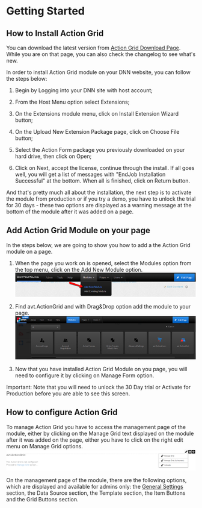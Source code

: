 # Getting Started

## How to Install Action Grid

You can download the latest version from [Action Grid Download Page](http://www.dnnsharp.com/dnn/modules/action-grid-table-data/download). While you are on that page, you can also check the changelog to see what's new.

In order to install Action Grid module on your DNN website, you can follow the steps below:

1. Begin by Logging into your DNN site with host account;

2. From the Host Menu option select Extensions;

3. On the Extensions module menu, click on Install Extension Wizard button;

4. On the Upload New Extension Package page, click on Choose File button;

5. Select the Action Form package you previously downloaded on your hard drive, then click on Open;

6. Click on Next, accept the license, continue through the install. If all goes well, you will get a list of messages with "EndJob Installation Successful" at the bottom. When all is finished, click on Return button.

And that's pretty much all about the installation, the next step is to activate the module from production or if you try a demo, you have to unlock the trial for 30 days - these two options are displayed as a warning message at the bottom of the module after it was added on a page.

## Add Action Grid Module on your page

In the steps below, we are going to show you how to add a the Action Grid module on a page. 

1. When the page you work on is opened, select the Modules option from the top menu, click on the Add New Module option. 
![](images/ad-new-module.png)

2. Find avt.ActionGrid and with Drag&Drop option add the module to your page. 
![add new Action Grid module](images/grid.module.png)

3. Now that you have installed Action Grid Module on you page, you will need to configure it by clicking on Manage Form option. 

Important: Note that you will need to unlock the 30 Day trial or Activate for Production before you are able to see this screen. 

## How to configure Action Grid

To manage Action Grid you have to access the management page of the module, either by clicking on the Manage Grid text displayed on the module after it was added on the page, either you have to click on the right edit menu on Manage Grid options. 
![manage screenshot](images/manage.png)

On the management page of the module, there are the following options, which are displayed and available for admins only: the [General Settings](general-settings.md) section, the Data Source section, the Template section, the Item Buttons and the Grid Buttons section. 












